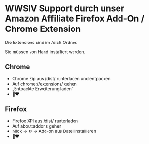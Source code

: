 # WWSIV Support durch unser Amazon Affiliate Firefox Add-On / Chrome Extension

Die Extensions sind im /dist/ Ordner.

Sie müssen von Hand installiert werden.

## Chrome

* Chrome Zip aus /dist/ runterladen und entpacken
* Auf chrome://extensions/ gehen
* „Entpackte Erweiterung laden“
* 💸❤️

## Firefox

* Firefox XPI aus /dist/ runterladen
* Auf about:addons gehen
* Klick -> ⚙️ -> Add-on aus Datei installieren
* 💸❤️
